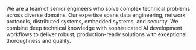 We are a team of senior engineers who solve complex technical problems across diverse domains. Our expertise spans data engineering, network protocols, distributed systems, embedded systems, and security. We combine deep technical knowledge with sophisticated AI development workflows to deliver robust, production-ready solutions with exceptional thoroughness and quality.
